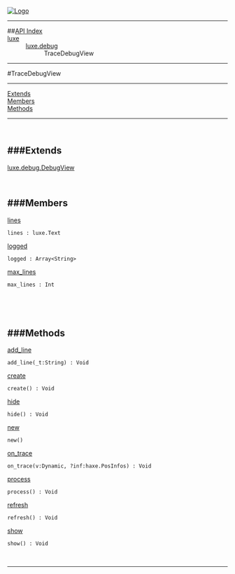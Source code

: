 
[![Logo](../../../images/logo.png)](../../../index.html)

---


##[API Index](../../../api/index.html#luxe.debug)   
[luxe](../)     
&emsp;&emsp;&emsp;[luxe.debug](./)   
&emsp;&emsp;&emsp;&emsp;&emsp;&emsp;TraceDebugView

---

#TraceDebugView


---


[Extends](#Extends)   
[Members](#Members)   
[Methods](#Methods)   


---

&nbsp;   

<a class="lift" name="Extends" ></a>
###Extends   
---
<a class="lift" name="luxe.debug.DebugView" href="{{{rel_path}}}api/luxe/debug/DebugView.html">luxe.debug.DebugView</a>

&nbsp;   

<a class="lift" name="Members" ></a>
###Members   
---
<a class="lift" name="lines" href="#lines">lines</a>



`lines : luxe.Text`

<span class="small_desc_flat">  </span>   

<a class="lift" name="logged" href="#logged">logged</a>



`logged : Array<String>`

<span class="small_desc_flat">  </span>   

<a class="lift" name="max_lines" href="#max_lines">max_lines</a>



`max_lines : Int`

<span class="small_desc_flat">  </span>   

&nbsp;   

&nbsp;   

<a class="lift" name="Methods" ></a>
###Methods   
---
<a class="lift" name="add_line" href="#add_line">add_line</a>



`add_line(_t:String) : Void`

<span class="small_desc_flat">  </span>   

<a class="lift" name="create" href="#create">create</a>



`create() : Void`

<span class="small_desc_flat">  </span>   

<a class="lift" name="hide" href="#hide">hide</a>



`hide() : Void`

<span class="small_desc_flat">  </span>   

<a class="lift" name="new" href="#new">new</a>



`new() `

<span class="small_desc_flat">  </span>   

<a class="lift" name="on_trace" href="#on_trace">on_trace</a>



`on_trace(v:Dynamic, ?inf:haxe.PosInfos) : Void`

<span class="small_desc_flat">  </span>   

<a class="lift" name="process" href="#process">process</a>



`process() : Void`

<span class="small_desc_flat">  </span>   

<a class="lift" name="refresh" href="#refresh">refresh</a>



`refresh() : Void`

<span class="small_desc_flat">  </span>   

<a class="lift" name="show" href="#show">show</a>



`show() : Void`

<span class="small_desc_flat">  </span>   



&nbsp;
&nbsp;
&nbsp;

---  


&nbsp;   
&nbsp;   